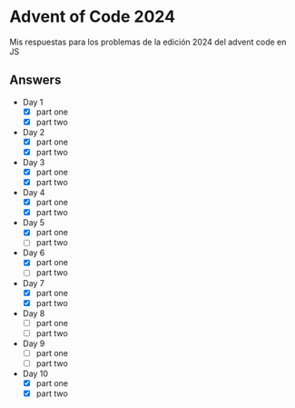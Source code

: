# Advent of Code 2024

Mis respuestas para los problemas de la edición 2024 del advent code en JS

## Answers

- Day 1
  - [x] part one
  - [x] part two
- Day 2
  - [x] part one
  - [x] part two
- Day 3
  - [x] part one
  - [x] part two
- Day 4
  - [x] part one
  - [x] part two
- Day 5
  - [x] part one
  - [ ] part two
- Day 6
  - [x] part one
  - [ ] part two
- Day 7
  - [x] part one
  - [x] part two
- Day 8
  - [ ] part one
  - [ ] part two
- Day 9
  - [ ] part one
  - [ ] part two
- Day 10
  - [x] part one
  - [x] part two

